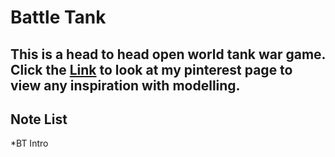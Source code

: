 # Battle Tank

This is a head to head open world tank war game. Click the [Link](https://www.pinterest.co.uk/silverseb2/) to look at my pinterest page to view any inspiration with modelling. 
--- 
## Note List 
*BT Intro 


